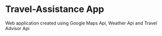 # Travel-Assistance App

Web application created using Google Maps Api, Weather Api and Travel Advisor Api

